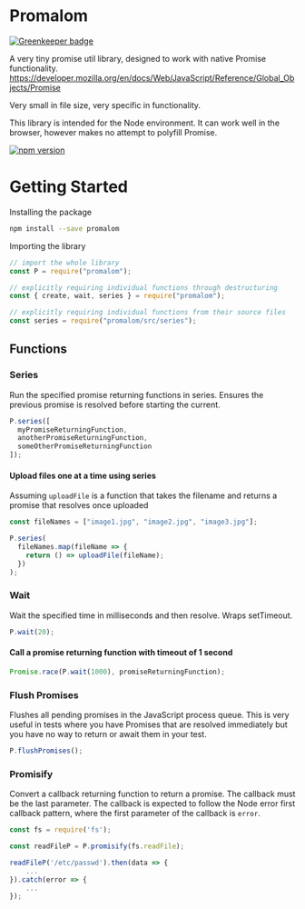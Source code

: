 # Promalom

[![Greenkeeper badge](https://badges.greenkeeper.io/rosswarren/promalom.svg)](https://greenkeeper.io/)

A very tiny promise util library, designed to work with native Promise functionality. https://developer.mozilla.org/en/docs/Web/JavaScript/Reference/Global_Objects/Promise

Very small in file size, very specific in functionality.

This library is intended for the Node environment. It can work well in the browser, however makes no attempt to polyfill Promise.

[![npm version](https://img.shields.io/npm/v/promalom.svg?style=flat-square)](https://www.npmjs.com/package/promalom)

# Getting Started

Installing the package

```sh
npm install --save promalom
```

Importing the library

```js
// import the whole library
const P = require("promalom");

// explicitly requiring individual functions through destructuring
const { create, wait, series } = require("promalom");

// explicitly requiring individual functions from their source files
const series = require("promalom/src/series");
```

## Functions

### Series

Run the specified promise returning functions in series. Ensures the previous promise is resolved before starting the current.

```js
P.series([
  myPromiseReturningFunction,
  anotherPromiseReturningFunction,
  someOtherPromiseReturningFunction
]);
```

#### Upload files one at a time using series

Assuming `uploadFile` is a function that takes the filename and returns a promise that resolves once uploaded

```js
const fileNames = ["image1.jpg", "image2.jpg", "image3.jpg"];

P.series(
  fileNames.map(fileName => {
    return () => uploadFile(fileName);
  })
);
```

### Wait

Wait the specified time in milliseconds and then resolve. Wraps setTimeout.

```js
P.wait(20);
```

#### Call a promise returning function with timeout of 1 second

```js
Promise.race(P.wait(1000), promiseReturningFunction);
```

### Flush Promises

Flushes all pending promises in the JavaScript process queue. This is very useful in tests where you have Promises that are resolved immediately but you have no way to return or await them in your test.

```js
P.flushPromises();
```

### Promisify

Convert a callback returning function to return a promise. The callback must be the last parameter.
The callback is expected to follow the Node error first callback pattern, where the first parameter of the callback is `error`.

```js
const fs = require('fs');

const readFileP = P.promisify(fs.readFile);

readFileP('/etc/passwd').then(data => {
    ...
}).catch(error => {
    ...
});
```

